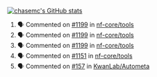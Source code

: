 [![chasemc's GitHub stats](https://github-readme-stats.vercel.app/api?username=chasemc)](https://github.com/anuraghazra/github-readme-stats)


<!--START_SECTION:activity-->
1. 🗣 Commented on [#1199](https://github.com/nf-core/tools/issues/1199) in [nf-core/tools](https://github.com/nf-core/tools)
2. 🗣 Commented on [#1199](https://github.com/nf-core/tools/issues/1199) in [nf-core/tools](https://github.com/nf-core/tools)
3. 🗣 Commented on [#1199](https://github.com/nf-core/tools/issues/1199) in [nf-core/tools](https://github.com/nf-core/tools)
4. 🗣 Commented on [#1151](https://github.com/nf-core/tools/issues/1151) in [nf-core/tools](https://github.com/nf-core/tools)
5. 🗣 Commented on [#157](https://github.com/KwanLab/Autometa/issues/157) in [KwanLab/Autometa](https://github.com/KwanLab/Autometa)
<!--END_SECTION:activity-->
